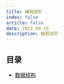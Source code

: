 ```yaml
---
title: 编程进阶
index: false
article: false
date: 2022-09-16
description: 编程进阶
---
```


## 目录

- [数据结构](/md/advance/ds/01-array)